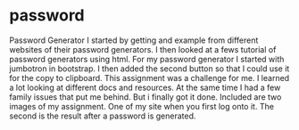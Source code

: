 # password
Password Generator
I started by getting and example from different websites of their password generators. I then looked at a fews tutorial of password generators using html. 
For my password generator I started with jumbotron in bootstrap.  I then added the second button so that I could use it for the copy to clipboard. 
This assignment was a challenge for me. I learned a lot looking at different docs and resources. At the same time I had a few family issues that put me behind. But i finally got it done.
Included are two images of my assignment. One of my site when you first log onto it. The second is the result after a password is generated.